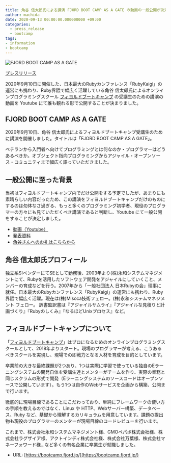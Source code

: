 ```yaml
---
title: 角谷 信太郎氏による講演 FJORD BOOT CAMP AS A GATE の動画の一般公開が決定
author: machida
date: 2020-09-13 00:00:00.000000000 +09:00
categories:
  - press_release
  - bootcamp
tags:
- information
- bootcamp
---
```


![FJORD BOOT CAMP AS A GATE](https://i.gyazo.com/53dcec376956c4e28760388067d34718.png)

[プレスリリース](https://www.value-press.com/pressrelease/252983)

2020年9月10日に開催した、日本最大のRubyカンファレンス「RubyKaigi」の運営にも携わり、Ruby界隈で幅広く活躍している角谷 信太郎氏によるオンラインプログラミングスクール [フィヨルドブートキャンプ](https://bootcamp.fjord.jp/) の受講生のための講演の動画を Youtube にて誰も観れる形で公開することが決まりました。

## FJORD BOOT CAMP AS A GATE

2020年9月10日、角谷 信太郎氏によるフィヨルドブートキャンプ受講生のために講演を開催しました。タイトルは「FJORD BOOT CAMP AS A GATE」。

ベテランから入門者へ向けてプログラミングとは何なのか・プログラマーはどうあるべきか。オブジェクト指向プログラミングからアジャイル・オープンソース・コミュニティまで幅広く語っていただきました。

## 一般公開に至った背景

当初はフィヨルドブートキャンプ内でだけ公開をする予定でしたが、あまりにも素晴らしい内容だったため、この講演をフィヨルドブートキャンプだけのものにするのは勿体なさ過ぎる、もっと多くのプログラミング初学者、現役のプログラマーの方々にも見ていただくべき講演であると判断し、Youtube にて一般公開をすることが決定しました。

- [動画（Youtube）](https://youtu.be/aP8lhJEm3_E)
- [発表資料](https://speakerdeck.com/kakutani/fjorb-boot-camp-as-a-gate)
- [角谷さんへのお礼はこちらから](http://buymeacoffee.com/kakutani)

## 角谷 信太郎氏プロフィール

独立系SIベンダーにてSEとして勤務後、2003年より(株)永和システムマネジメントにて、Rubyを活用したソフトウェア開発をアジャイルにしていくこと、メンバーの育成などを行う。2007年から「一般社団法人 日本Rubyの会」理事に就任。日本最大のRubyカンファレンス「RubyKaigi」の運営にも携わり、Ruby界隈で幅広く活躍。現在は(株)Misoca技術フェロー。(株)永和システムマネジメント フェロー。 訳書監訳書は『アジャイルサムライ』『アジャイルな見積りと計画づくり』『Rubyのしくみ』『なるほどUnixプロセス』など。

## フィヨルドブートキャンプについて

「[フィヨルドブートキャンプ](https://bootcamp.fjord.jp/)」はプロになるためのオンラインプログラミングスクールとして、2018年よりスタート。現場のプログラマーが考える、こうあるべきスクールを実現し、現場での即戦力となる人材を育成を目的としています。

卒業前の大きな最終課題が2つあり、1つは実際に学習で使っている独自のEラーニングシステムの開発自体を受講生達とメンターがチームを作り、実際の業務と同じスクラムの形式で開発（Eラーニングシステムのソースコードはオープンソースで公開しています）。もう1つは自作のWebサービスを企画から構築、公開まで行います。

徹底的に現場目線であることにこだわっており、単純にフレームワークの使い方の手順を教えるのではなく、Linux や HTTP、Webサーバー構築、データベース、Ruby など、基礎から理解するカリキュラムを用意しています。課題の提出物も現役のプログラマーのメンターが現場目線のコードレビューを行います。

これまで、株式会社永和システムマネジメント様、GMOペパボ株式会社様、株式会社ラグザイア様、アクトインディ株式会社様、株式会社万葉様、株式会社マネーフォワード様...など多くの有名企業に卒業生が就職しました。

- URL: [https://bootcamp.fjord.jp/](https://bootcamp.fjord.jp/)
